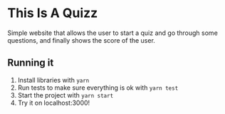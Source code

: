 # This Is A Quizz

Simple website that allows the user to start a quiz and go through some questions, and finally shows the score of the user.

## Running it

1. Install libraries with `yarn`
2. Run tests to make sure everything is ok with `yarn test`
3. Start the project with `yarn start`
4. Try it on localhost:3000!
